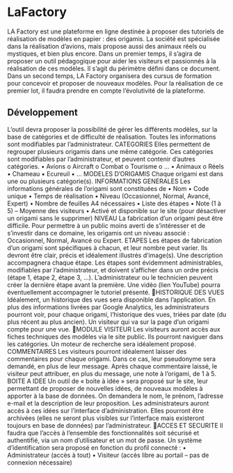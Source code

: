 # LaFactory
LA Factory est une plateforme en ligne destinée à proposer des tutoriels de réalisation de modèles en papier : des origamis. La société est spécialisée dans la réalisation d’avions, mais propose aussi des animaux réels ou mystiques, et bien plus encore.
Dans un premier temps, il s’agira de proposer un outil pédagogique pour aider les visiteurs et passionnés à la réalisation de ces modèles. Il s’agit du périmètre défini dans ce document.
Dans un second temps, LA Factory organisera des cursus de formation pour concevoir et proposer de nouveaux modèles. Pour la réalisation de ce premier lot, il faudra prendre en compte l’évolutivité de la plateforme.

## Développement
L’outil devra proposer la possibilité de gérer les différents modèles, sur la base de catégories et de difficulté de réalisation. Toutes les informations sont modifiables par l’administrateur.
CATEGORIES
Elles permettent de regrouper plusieurs origamis dans une même catégorie. Ces catégories sont modifiables par l’administrateur, et peuvent contenir d’autres catégories.
• Avions
o Aircraft o Combat o Tourisme o ...
• Animaux
o Réels
▪ Chameau
▪ Ecureuil
▪ ...
MODELES D’ORIGAMIS
Chaque origami est dans une ou plusieurs catégorie(s).
INFORMATIONS GENERALES
Les informations générales de l’origami sont constituées de
• Nom
• Code unique
• Temps de réalisation
• Niveau (Occasionnel, Normal, Avancé, Expert)
• Nombre de feuilles A4 nécessaires
• Liste des étapes
• Note (1 à 5) – Moyenne des visiteurs
• Activé et disponible sur le site (pour désactiver un origami sans le supprimer)
NIVEAU
La fabrication d’un origami peut être difficile. Pour permettre à un public moins averti de s’intéresser et de s’investir dans ce domaine, les origamis ont un niveau associé : Occasionnel, Normal, Avancé ou Expert.
ETAPES
Les étapes de fabrication d’un origami sont spécifiques à chacun, et leur nombre peut varier. Ils devront être clair, précis et idéalement illustrés d’image(s). Une description accompagnera chaque étape.
Les étapes sont évidemment administrables, modifiables par l’administrateur, et doivent s’afficher dans un ordre précis (étape 1, étape 2, étape 3, ...). L’administrateur ou le technicien peuvent créer la dernière étape avant la première.
Une vidéo (lien YouTube) pourra éventuellement accompagner le tutoriel présenté.
HISTORIQUE DES VUES
Idéalement, un historique des vues sera disponible dans l’application. En plus des informations livrées par Google Analytics, les administrateurs pourront voir, pour chaque origami, l’historique des vues, triées par date (du plus récent au plus ancien). Un visiteur qui va sur la page d’un origami compte pour une vue.
MODULE VISITEUR
Les visiteurs auront accès aux fiches techniques des modèles via le site public. Ils pourront naviguer dans les catégories.
Un moteur de recherche sera idéalement proposé.
COMMENTAIRES
Les visiteurs pourront idéalement laisser des commentaires pour chaque origami. Dans ce cas, leur pseudonyme sera demandé, en plus de leur message.
Après chaque commentaire laissé, le visiteur peut attribuer, en plus du message, une note à l’origami, de 1 à 5.
BOITE A IDEE
Un outil de « boite à idée » sera proposé sur le site, leur permettant de proposer de nouvelles idées, de nouveaux modèles à apporter à la base de données. On demandera le nom, le prénom, l’adresse e-mail et la description de leur proposition.
Les administrateurs auront accès à ces idées sur l’interface d’administration. Elles pourront être archivées (elles ne seront plus visibles sur l’interface mais existeront toujours en base de données) par l’administrateur.
ACCES ET SECURITE
Il faudra que l’accès à l’ensemble des fonctionnalités soit sécurisé et authentifié, via un nom d’utilisateur et un mot de passe.
Un système d’identification sera proposé en fonction du profil connecté :
• Administrateur (accès à tout)
• Visiteur (accès libre au portail – pas de connexion nécessaire)
